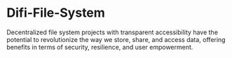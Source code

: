 # Difi-File-System
Decentralized file system projects with transparent accessibility have the potential to revolutionize the way we store, share, and access data, offering benefits in terms of security, resilience, and user empowerment.
